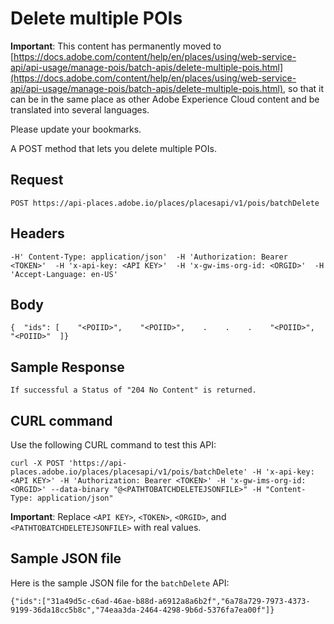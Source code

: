 # Delete multiple POIs

**Important**: This content has permanently moved to [https://docs.adobe.com/content/help/en/places/using/web-service-api/api-usage/manage-pois/batch-apis/delete-multiple-pois.html](https://docs.adobe.com/content/help/en/places/using/web-service-api/api-usage/manage-pois/batch-apis/delete-multiple-pois.html), so that it can be in the same place as other Adobe Experience Cloud content and be translated into several languages.

Please update your bookmarks.

A POST method that lets you delete multiple POIs.

## Request <a id="request"></a>

```text
POST https://api-places.adobe.io/places/placesapi/v1/pois/batchDelete
```

## Headers <a id="headers"></a>

```text
-H' Content-Type: application/json'  -H 'Authorization: Bearer <TOKEN>'  -H 'x-api-key: <API KEY>'  -H 'x-gw-ims-org-id: <ORGID>'  -H 'Accept-Language: en-US'
```

## Body <a id="body"></a>

```text
{  "ids": [    "<POIID>",    "<POIID>",    .    .    .    "<POIID>",    "<POIID>"  ]}
```

## Sample Response <a id="sample-response"></a>

```text
If successful a Status of "204 No Content" is returned.
```

## CURL command <a id="curl-command"></a>

Use the following CURL command to test this API:

```text
curl -X POST 'https://api-places.adobe.io/places/placesapi/v1/pois/batchDelete' -H 'x-api-key: <API KEY>' -H 'Authorization: Bearer <TOKEN>' -H 'x-gw-ims-org-id: <ORGID>' --data-binary "@<PATHTOBATCHDELETEJSONFILE>" -H "Content-Type: application/json"
```

**Important**: Replace `<API KEY>`, `<TOKEN>`, `<ORGID>`, and `<PATHTOBATCHDELETEJSONFILE>` with real values.

## Sample JSON file <a id="sample-json-file"></a>

Here is the sample JSON file for the `batchDelete` API:

```text
{​"ids":["31a49d5c-c6ad-46ae-b88d-a6912a8a6b2f","6a78a729-7973-4373-9199-36da18cc5b8c","74eaa3da-2464-4298-9b6d-5376fa7ea00f"]​}
```

[  
](https://launch.gitbook.io/places-developer-by-adobe-documentation/api-usage/poi-management/batch-apis/post-poi-batch-update)

